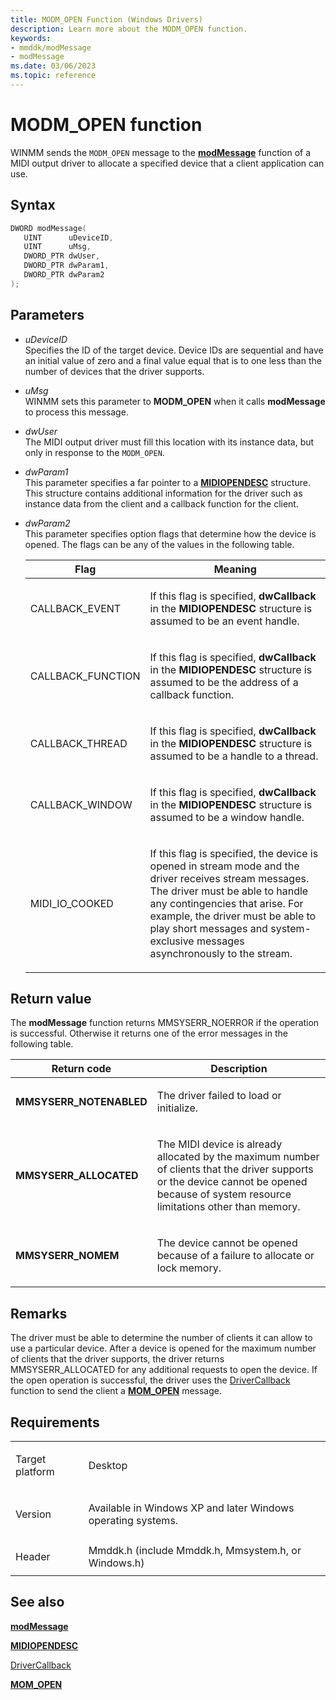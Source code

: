 ```yaml
---
title: MODM_OPEN Function (Windows Drivers)
description: Learn more about the MODM_OPEN function.
keywords:
- mmddk/modMessage
- modMessage
ms.date: 03/06/2023
ms.topic: reference
---
```


# MODM\_OPEN function

WINMM sends the `MODM_OPEN` message to the [**modMessage**](mod-message.md) function of a MIDI output driver to allocate a specified device that a client application can use.

## Syntax

``` c++
DWORD modMessage(
   UINT      uDeviceID,
   UINT      uMsg,
   DWORD_PTR dwUser,
   DWORD_PTR dwParam1,
   DWORD_PTR dwParam2
);
```

## Parameters

- *uDeviceID*  
  Specifies the ID of the target device. Device IDs are sequential and have an initial value of zero and a final value equal that is to one less than the number of devices that the driver supports.

- *uMsg*  
  WINMM sets this parameter to **MODM\_OPEN** when it calls **modMessage** to process this message.

- *dwUser*  
  The MIDI output driver must fill this location with its instance data, but only in response to the `MODM_OPEN`.

- *dwParam1*  
  This parameter specifies a far pointer to a [**MIDIOPENDESC**](/windows/win32/api/mmddk/ns-mmddk-midiopendesc) structure. This structure contains additional information for the driver such as instance data from the client and a callback function for the client.

- *dwParam2*  
  This parameter specifies option flags that determine how the device is opened. The flags can be any of the values in the following table.

    <table>
    <thead>
    <tr class="header">
    <th>Flag</th>
    <th>Meaning</th>
    </tr>
    </thead>
    <tbody>
    <tr class="odd">
    <td><p>CALLBACK_EVENT</p></td>
    <td><p>If this flag is specified, <strong>dwCallback</strong> in the <strong>MIDIOPENDESC</strong> structure is assumed to be an event handle.</p></td>
    </tr>
    <tr class="even">
    <td><p>CALLBACK_FUNCTION</p></td>
    <td><p>If this flag is specified, <strong>dwCallback</strong> in the <strong>MIDIOPENDESC</strong> structure is assumed to be the address of a callback function.</p></td>
    </tr>
    <tr class="odd">
    <td><p>CALLBACK_THREAD</p></td>
    <td><p>If this flag is specified, <strong>dwCallback</strong> in the <strong>MIDIOPENDESC</strong> structure is assumed to be a handle to a thread.</p></td>
    </tr>
    <tr class="even">
    <td><p>CALLBACK_WINDOW</p></td>
    <td><p>If this flag is specified, <strong>dwCallback</strong> in the <strong>MIDIOPENDESC</strong> structure is assumed to be a window handle.</p></td>
    </tr>
    <tr class="odd">
    <td><p>MIDI_IO_COOKED</p></td>
    <td><p>If this flag is specified, the device is opened in stream mode and the driver receives stream messages. The driver must be able to handle any contingencies that arise. For example, the driver must be able to play short messages and system-exclusive messages asynchronously to the stream.</p></td>
    </tr>
    </tbody>
    </table>

## Return value

The **modMessage** function returns MMSYSERR\_NOERROR if the operation is successful. Otherwise it returns one of the error messages in the following table.

<table>
<thead>
<tr class="header">
<th>Return code</th>
<th>Description</th>
</tr>
</thead>
<tbody>
<tr class="odd">
<td><strong>MMSYSERR_NOTENABLED</strong></td>
<td><p>The driver failed to load or initialize.</p></td>
</tr>
<tr class="even">
<td><strong>MMSYSERR_ALLOCATED</strong></td>
<td><p>The MIDI device is already allocated by the maximum number of clients that the driver supports or the device cannot be opened because of system resource limitations other than memory.</p></td>
</tr>
<tr class="odd">
<td><strong>MMSYSERR_NOMEM</strong></td>
<td><p>The device cannot be opened because of a failure to allocate or lock memory.</p></td>
</tr>
</tbody>
</table>

## Remarks

The driver must be able to determine the number of clients it can allow to use a particular device. After a device is opened for the maximum number of clients that the driver supports, the driver returns MMSYSERR\_ALLOCATED for any additional requests to open the device. If the open operation is successful, the driver uses the [DriverCallback](/windows/win32/api/mmiscapi/nf-mmiscapi-drivercallback) function to send the client a [**MOM\_OPEN**](mom-open.md) message.

## Requirements

<table>
<tbody>
<tr class="odd">
<td><p>Target platform</p></td>
<td>Desktop</td>
</tr>
<tr class="even">
<td><p>Version</p></td>
<td><p>Available in Windows XP and later Windows operating systems.</p></td>
</tr>
<tr class="odd">
<td><p>Header</p></td>
<td>Mmddk.h (include Mmddk.h, Mmsystem.h, or Windows.h)</td>
</tr>
</tbody>
</table>

## See also

[**modMessage**](mod-message.md)

[**MIDIOPENDESC**](/windows/win32/api/mmddk/ns-mmddk-midiopendesc)

[DriverCallback](/windows/win32/api/mmiscapi/nf-mmiscapi-drivercallback)

[**MOM\_OPEN**](mom-open.md)
